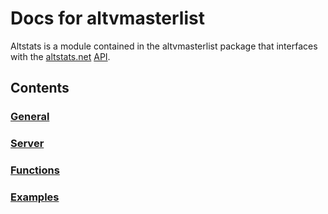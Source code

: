 # Docs for altvmasterlist

Altstats is a module contained in the altvmasterlist package that interfaces with the [altstats.net](https://altstats.net) [API](https://api.altstats.net/).

## Contents

### [General](/general.md)
### [Server](/server.md)
### [Functions](/functions.md)
### [Examples](examples.md)